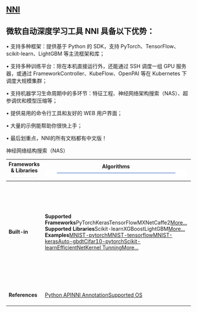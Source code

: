 ## [NNI](https://github.com/microsoft/nni/)

## 微软自动深度学习工具 NNI 具备以下优势：

• 支持多种框架：提供基于 Python 的 SDK，支持 PyTorch、TensorFlow、scikit-learn、LightGBM 等主流框架和库；

• 支持多种训练平台：除在本机直接运行外，还能通过 SSH 调度一组 GPU 服务器，或通过 FrameworkController、KubeFlow、OpenPAI 等在 Kubernetes 下调度大规模集群；

• 支持机器学习生命周期中的多环节：特征工程、神经网络架构搜索（NAS）、超参调优和模型压缩等；

• 提供易用的命令行工具和友好的 WEB 用户界面；

• 大量的示例能帮助你很快上手；

• 最后划重点，NNI的所有文档都有中文版！

神经网络结构搜索（NAS）

| **Frameworks & Libraries** [![img](https://github.com/microsoft/nni/raw/master/docs/img/bar.png)](https://github.com/microsoft/nni/blob/master/docs/img/bar.png) | **Algorithms** [![img](https://github.com/microsoft/nni/raw/master/docs/img/bar.png)](https://github.com/microsoft/nni/blob/master/docs/img/bar.png) | **Training Services** [![img](https://github.com/microsoft/nni/raw/master/docs/img/bar.png)](https://github.com/microsoft/nni/blob/master/docs/img/bar.png) |                                                              |
| ------------------------------------------------------------ | ------------------------------------------------------------ | ------------------------------------------------------------ | :----------------------------------------------------------- |
| **Built-in**                                                 | **Supported Frameworks**PyTorchKerasTensorFlowMXNetCaffe2[More...](https://github.com/microsoft/nni/blob/master/docs/en_US/SupportedFramework_Library.md) **Supported Libraries**Scikit-learnXGBoostLightGBM[More...](https://github.com/microsoft/nni/blob/master/docs/en_US/SupportedFramework_Library.md) **Examples**[MNIST-pytorch](https://github.com/microsoft/nni/blob/master/examples/trials/mnist-pytorch)[MNIST-tensorflow](https://github.com/microsoft/nni/blob/master/examples/trials/mnist-tfv1)[MNIST-keras](https://github.com/microsoft/nni/blob/master/examples/trials/mnist-keras)[Auto-gbdt](https://github.com/microsoft/nni/blob/master/docs/en_US/TrialExample/GbdtExample.md)[Cifar10-pytorch](https://github.com/microsoft/nni/blob/master/docs/en_US/TrialExample/Cifar10Examples.md)[Scikit-learn](https://github.com/microsoft/nni/blob/master/docs/en_US/TrialExample/SklearnExamples.md)[EfficientNet](https://github.com/microsoft/nni/blob/master/docs/en_US/TrialExample/EfficientNet.md)[Kernel Tunning](https://github.com/microsoft/nni/blob/master/docs/en_US/TrialExample/OpEvoExamples.md)[More...](https://github.com/microsoft/nni/blob/master/docs/en_US/SupportedFramework_Library.md) | [Hyperparameter Tuning](https://github.com/microsoft/nni/blob/master/docs/en_US/Tuner/BuiltinTuner.md)**Exhaustive search**[Random Search](https://github.com/microsoft/nni/blob/master/docs/en_US/Tuner/BuiltinTuner.md#Random)[Grid Search](https://github.com/microsoft/nni/blob/master/docs/en_US/Tuner/BuiltinTuner.md#GridSearch)[Batch](https://github.com/microsoft/nni/blob/master/docs/en_US/Tuner/BuiltinTuner.md#Batch)**Heuristic search**[Naïve Evolution](https://github.com/microsoft/nni/blob/master/docs/en_US/Tuner/BuiltinTuner.md#Evolution)[Anneal](https://github.com/microsoft/nni/blob/master/docs/en_US/Tuner/BuiltinTuner.md#Anneal)[Hyperband](https://github.com/microsoft/nni/blob/master/docs/en_US/Tuner/BuiltinTuner.md#Hyperband)[PBT](https://github.com/microsoft/nni/blob/master/docs/en_US/Tuner/BuiltinTuner.md#PBTTuner)**Bayesian optimization**[BOHB](https://github.com/microsoft/nni/blob/master/docs/en_US/Tuner/BuiltinTuner.md#BOHB)[TPE](https://github.com/microsoft/nni/blob/master/docs/en_US/Tuner/BuiltinTuner.md#TPE)[SMAC](https://github.com/microsoft/nni/blob/master/docs/en_US/Tuner/BuiltinTuner.md#SMAC)[Metis Tuner](https://github.com/microsoft/nni/blob/master/docs/en_US/Tuner/BuiltinTuner.md#MetisTuner)[GP Tuner](https://github.com/microsoft/nni/blob/master/docs/en_US/Tuner/BuiltinTuner.md#GPTuner)**RL Based**[PPO Tuner](https://github.com/microsoft/nni/blob/master/docs/en_US/Tuner/BuiltinTuner.md#PPOTuner)[Neural Architecture Search](https://github.com/microsoft/nni/blob/master/docs/en_US/NAS/Overview.md)[ENAS](https://github.com/microsoft/nni/blob/master/docs/en_US/NAS/ENAS.md)[DARTS](https://github.com/microsoft/nni/blob/master/docs/en_US/NAS/DARTS.md)[P-DARTS](https://github.com/microsoft/nni/blob/master/docs/en_US/NAS/PDARTS.md)[CDARTS](https://github.com/microsoft/nni/blob/master/docs/en_US/NAS/CDARTS.md)[SPOS](https://github.com/microsoft/nni/blob/master/docs/en_US/NAS/SPOS.md)[ProxylessNAS](https://github.com/microsoft/nni/blob/master/docs/en_US/NAS/Proxylessnas.md)[Network Morphism](https://github.com/microsoft/nni/blob/master/docs/en_US/Tuner/BuiltinTuner.md#NetworkMorphism)[TextNAS](https://github.com/microsoft/nni/blob/master/docs/en_US/NAS/TextNAS.md)[Model Compression](https://github.com/microsoft/nni/blob/master/docs/en_US/Compressor/Overview.md)**Pruning**[AGP Pruner](https://github.com/microsoft/nni/blob/master/docs/en_US/Compressor/Pruner.md#agp-pruner)[Slim Pruner](https://github.com/microsoft/nni/blob/master/docs/en_US/Compressor/Pruner.md#slim-pruner)[FPGM Pruner](https://github.com/microsoft/nni/blob/master/docs/en_US/Compressor/Pruner.md#fpgm-pruner)[NetAdapt Pruner](https://github.com/microsoft/nni/blob/master/docs/en_US/Compressor/Pruner.md#netadapt-pruner)[SimulatedAnnealing Pruner](https://github.com/microsoft/nni/blob/master/docs/en_US/Compressor/Pruner.md#simulatedannealing-pruner)[ADMM Pruner](https://github.com/microsoft/nni/blob/master/docs/en_US/Compressor/Pruner.md#admm-pruner)[AutoCompress Pruner](https://github.com/microsoft/nni/blob/master/docs/en_US/Compressor/Pruner.md#autocompress-pruner)**Quantization**[QAT Quantizer](https://github.com/microsoft/nni/blob/master/docs/en_US/Compressor/Quantizer.md#qat-quantizer)[DoReFa Quantizer](https://github.com/microsoft/nni/blob/master/docs/en_US/Compressor/Quantizer.md#dorefa-quantizer)[Feature Engineering (Beta)](https://github.com/microsoft/nni/blob/master/docs/en_US/FeatureEngineering/Overview.md)[GradientFeatureSelector](https://github.com/microsoft/nni/blob/master/docs/en_US/FeatureEngineering/GradientFeatureSelector.md)[GBDTSelector](https://github.com/microsoft/nni/blob/master/docs/en_US/FeatureEngineering/GBDTSelector.md)[Early Stop Algorithms](https://github.com/microsoft/nni/blob/master/docs/en_US/Assessor/BuiltinAssessor.md)[Median Stop](https://github.com/microsoft/nni/blob/master/docs/en_US/Assessor/BuiltinAssessor.md#Medianstop)[Curve Fitting](https://github.com/microsoft/nni/blob/master/docs/en_US/Assessor/BuiltinAssessor.md#Curvefitting) | [Local Machine](https://github.com/microsoft/nni/blob/master/docs/en_US/TrainingService/LocalMode.md)[Remote Servers](https://github.com/microsoft/nni/blob/master/docs/en_US/TrainingService/RemoteMachineMode.md)[AML(Azure Machine Learning)](https://github.com/microsoft/nni/blob/master/docs/en_US/TrainingService/AMLMode.md)**Kubernetes based services**[OpenPAI](https://github.com/microsoft/nni/blob/master/docs/en_US/TrainingService/PaiMode.md)[Kubeflow](https://github.com/microsoft/nni/blob/master/docs/en_US/TrainingService/KubeflowMode.md)[FrameworkController on K8S (AKS etc.)](https://github.com/microsoft/nni/blob/master/docs/en_US/TrainingService/FrameworkControllerMode.md)[DLWorkspace (aka. DLTS)](https://github.com/microsoft/nni/blob/master/docs/en_US/TrainingService/DLTSMode.md) |
|                                                              |                                                              |                                                              |                                                              |
| **References**                                               | [Python API](https://nni.readthedocs.io/en/latest/autotune_ref.html#trial)[NNI Annotation](https://github.com/microsoft/nni/blob/master/docs/en_US/Tutorial/AnnotationSpec.md)[Supported OS](https://nni.readthedocs.io/en/latest/installation.html) | [CustomizeTuner](https://github.com/microsoft/nni/blob/master/docs/en_US/Tuner/CustomizeTuner.md)[CustomizeAssessor](https://github.com/microsoft/nni/blob/master/docs/en_US/Assessor/CustomizeAssessor.md)[Install Customized Algorithms as Builtin Tuners/Assessors/Advisors](https://github.com/microsoft/nni/blob/master/docs/en_US/Tutorial/InstallCustomizedAlgos.md) | [Support TrainingService](https://github.com/microsoft/nni/blob/master/docs/en_US/TrainingService/Overview.md)[Implement TrainingService](https://github.com/microsoft/nni/blob/master/docs/en_US/TrainingService/HowToImplementTrainingService.md) |